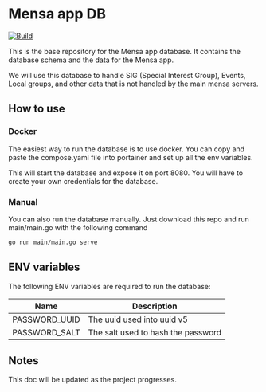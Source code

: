 # Mensa app DB
[![Build](https://github.com/Mensa-Italia/mensa_app_database/actions/workflows/main.yaml/badge.svg)](https://github.com/Mensa-Italia/mensa_app_database/actions/workflows/main.yaml)

This is the base repository for the Mensa app database. It contains the database schema and the data for the Mensa app.

We will use this database to handle SIG (Special Interest Group), Events, Local groups, and other data that is not handled by the main mensa servers.

## How to use
### Docker
The easiest way to run the database is to use docker.
You can copy and paste the compose.yaml file into portainer and set up all the env variables.

This will start the database and expose it on port 8080. You will have to create your own credentials for the database.

### Manual
You can also run the database manually. Just download this repo and run main/main.go with the following command
```bash
go run main/main.go serve
```

## ENV variables
The following ENV variables are required to run the database:

| Name | Description                |
|------|----------------------------|
|PASSWORD_UUID| The uuid used into uuid v5 |
|PASSWORD_SALT| The salt used to hash the password |



## Notes
This doc will be updated as the project progresses. 

